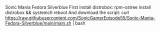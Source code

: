 Sonic Mania Fedora Silverblue
First install distrobox:
rpm-ostree install distrobox && systemctl reboot
And download the script:
curl https://raw.githubusercontent.com/SonicGamerEpisode55/Sonic-Mania-Fedora-Silverblue/main/main.sh | bash

